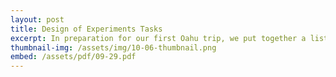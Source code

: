 ```yaml
---
layout: post
title: Design of Experiments Tasks
excerpt: In preparation for our first Oahu trip, we put together a list of DOE's to perform at the Olakai farm. Here they are, categorized by mechanical, electrical, firmware, and software tasks.
thumbnail-img: /assets/img/10-06-thumbnail.png
embed: /assets/pdf/09-29.pdf
---
```

